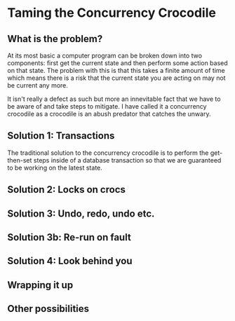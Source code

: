 # Taming the Concurrency Crocodile

## What is the **problem**?

At its most basic a computer program can be broken down into two components: first get the current state and then perform some action based on that state.  The problem with this is that this takes a finite amount of time which means there is a risk that the current state you are acting on may not be current any more.

It isn't really a defect as such but more an innevitable fact that we have to be aware of and take steps to mitigate.  I have called it a concurrency crocodile as a crocodile is an abush predator that catches the unwary.

## Solution 1: **Transactions**

The traditional solution to the concurrency crocodile is to perform the get-then-set steps inside of a database transaction so that we are guaranteed to be working on the latest state.  

## Solution 2: **Locks on crocs**

## Solution 3: **Undo**, redo, undo etc.

## Solution 3b: **Re-run** on fault

## Solution 4: Look **behind** you

## Wrapping it up

## Other possibilities

